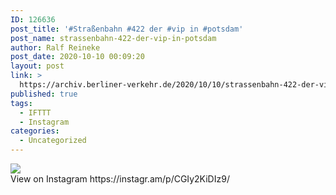 ```yaml
---
ID: 126636
post_title: '#Straßenbahn #422 der #vip in #potsdam'
post_name: strassenbahn-422-der-vip-in-potsdam
author: Ralf Reineke
post_date: 2020-10-10 00:09:20
layout: post
link: >
  https://archiv.berliner-verkehr.de/2020/10/10/strassenbahn-422-der-vip-in-potsdam/
published: true
tags:
  - IFTTT
  - Instagram
categories:
  - Uncategorized
---
```

<div><img src='https://scontent-iad3-1.cdninstagram.com/v/t51.29350-15/121107300_3932077703487708_8915809693417511615_n.jpg?_nc_cat=110&_nc_sid=8ae9d6&_nc_ohc=Jb5PkEwZ0AkAX-lO_Vv&_nc_ht=scontent-iad3-1.cdninstagram.com&oh=4aebbc75bfceadfb33439d3fc5aa48dc&oe=5FA7D6C2' style='max-width:600px;' /><br/><div>View on Instagram https://instagr.am/p/CGIy2KiDIz9/</div></div>